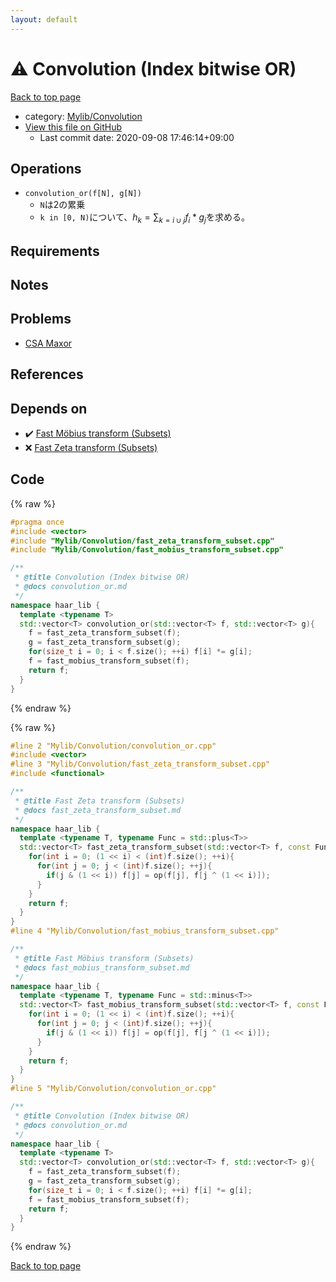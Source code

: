 ```yaml
---
layout: default
---
```


<!-- mathjax config similar to math.stackexchange -->
<script type="text/javascript" async
  src="https://cdnjs.cloudflare.com/ajax/libs/mathjax/2.7.5/MathJax.js?config=TeX-MML-AM_CHTML">
</script>
<script type="text/x-mathjax-config">
  MathJax.Hub.Config({
    TeX: { equationNumbers: { autoNumber: "AMS" }},
    tex2jax: {
      inlineMath: [ ['$','$'] ],
      processEscapes: true
    },
    "HTML-CSS": { matchFontHeight: false },
    displayAlign: "left",
    displayIndent: "2em"
  });
</script>

<script type="text/javascript" src="https://cdnjs.cloudflare.com/ajax/libs/jquery/3.4.1/jquery.min.js"></script>
<script src="https://cdn.jsdelivr.net/npm/jquery-balloon-js@1.1.2/jquery.balloon.min.js" integrity="sha256-ZEYs9VrgAeNuPvs15E39OsyOJaIkXEEt10fzxJ20+2I=" crossorigin="anonymous"></script>
<script type="text/javascript" src="../../../assets/js/copy-button.js"></script>
<link rel="stylesheet" href="../../../assets/css/copy-button.css" />


# :warning: Convolution (Index bitwise OR)

<a href="../../../index.html">Back to top page</a>

* category: <a href="../../../index.html#d1ac32c11c508fec0764fa012d8d2913">Mylib/Convolution</a>
* <a href="{{ site.github.repository_url }}/blob/master/Mylib/Convolution/convolution_or.cpp">View this file on GitHub</a>
    - Last commit date: 2020-09-08 17:46:14+09:00




## Operations

- `convolution_or(f[N], g[N])`
	- `N`は2の累乗
	- `k in [0, N)`について、$h_k = \sum_{k=i \cup j} f_i * g_j$を求める。

## Requirements

## Notes

## Problems

- [CSA Maxor](https://csacademy.com/contest/archive/task/maxor/)

## References


## Depends on

* :heavy_check_mark: <a href="fast_mobius_transform_subset.cpp.html">Fast Möbius transform (Subsets)</a>
* :x: <a href="fast_zeta_transform_subset.cpp.html">Fast Zeta transform (Subsets)</a>


## Code

<a id="unbundled"></a>
{% raw %}
```cpp
#pragma once
#include <vector>
#include "Mylib/Convolution/fast_zeta_transform_subset.cpp"
#include "Mylib/Convolution/fast_mobius_transform_subset.cpp"

/**
 * @title Convolution (Index bitwise OR)
 * @docs convolution_or.md
 */
namespace haar_lib {
  template <typename T>
  std::vector<T> convolution_or(std::vector<T> f, std::vector<T> g){
    f = fast_zeta_transform_subset(f);
    g = fast_zeta_transform_subset(g);
    for(size_t i = 0; i < f.size(); ++i) f[i] *= g[i];
    f = fast_mobius_transform_subset(f);
    return f;
  }
}

```
{% endraw %}

<a id="bundled"></a>
{% raw %}
```cpp
#line 2 "Mylib/Convolution/convolution_or.cpp"
#include <vector>
#line 3 "Mylib/Convolution/fast_zeta_transform_subset.cpp"
#include <functional>

/**
 * @title Fast Zeta transform (Subsets)
 * @docs fast_zeta_transform_subset.md
 */
namespace haar_lib {
  template <typename T, typename Func = std::plus<T>>
  std::vector<T> fast_zeta_transform_subset(std::vector<T> f, const Func &op = std::plus<T>()){
    for(int i = 0; (1 << i) < (int)f.size(); ++i){
      for(int j = 0; j < (int)f.size(); ++j){
        if(j & (1 << i)) f[j] = op(f[j], f[j ^ (1 << i)]);
      }
    }
    return f;
  }
}
#line 4 "Mylib/Convolution/fast_mobius_transform_subset.cpp"

/**
 * @title Fast Möbius transform (Subsets)
 * @docs fast_mobius_transform_subset.md
 */
namespace haar_lib {
  template <typename T, typename Func = std::minus<T>>
  std::vector<T> fast_mobius_transform_subset(std::vector<T> f, const Func &op = std::minus<T>()){
    for(int i = 0; (1 << i) < (int)f.size(); ++i){
      for(int j = 0; j < (int)f.size(); ++j){
        if(j & (1 << i)) f[j] = op(f[j], f[j ^ (1 << i)]);
      }
    }
    return f;
  }
}
#line 5 "Mylib/Convolution/convolution_or.cpp"

/**
 * @title Convolution (Index bitwise OR)
 * @docs convolution_or.md
 */
namespace haar_lib {
  template <typename T>
  std::vector<T> convolution_or(std::vector<T> f, std::vector<T> g){
    f = fast_zeta_transform_subset(f);
    g = fast_zeta_transform_subset(g);
    for(size_t i = 0; i < f.size(); ++i) f[i] *= g[i];
    f = fast_mobius_transform_subset(f);
    return f;
  }
}

```
{% endraw %}

<a href="../../../index.html">Back to top page</a>


